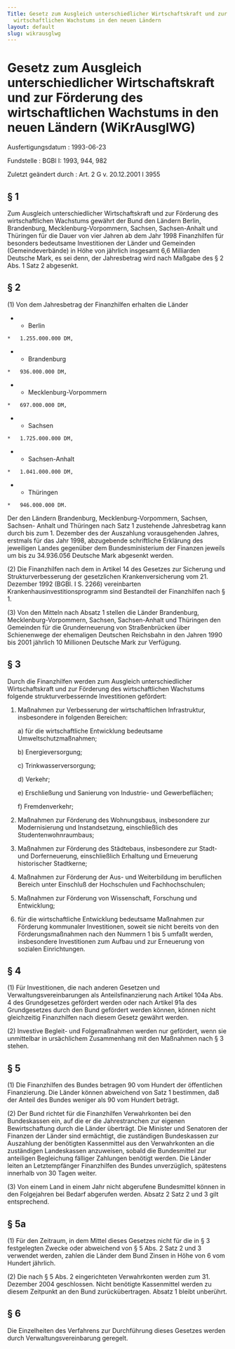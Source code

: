 ```yaml
---
Title: Gesetz zum Ausgleich unterschiedlicher Wirtschaftskraft und zur Förderung des
  wirtschaftlichen Wachstums in den neuen Ländern
layout: default
slug: wikrausglwg
---
```


# Gesetz zum Ausgleich unterschiedlicher Wirtschaftskraft und zur Förderung des wirtschaftlichen Wachstums in den neuen Ländern (WiKrAusglWG)

Ausfertigungsdatum
:   1993-06-23

Fundstelle
:   BGBl I: 1993, 944, 982

Zuletzt geändert durch
:   Art. 2 G v. 20.12.2001 I 3955


## § 1

Zum Ausgleich unterschiedlicher Wirtschaftskraft und zur Förderung des
wirtschaftlichen Wachstums gewährt der Bund den Ländern Berlin,
Brandenburg, Mecklenburg-Vorpommern, Sachsen, Sachsen-Anhalt und
Thüringen für die Dauer von vier Jahren ab dem Jahr 1998 Finanzhilfen
für besonders bedeutsame Investitionen der Länder und Gemeinden
(Gemeindeverbände) in Höhe von jährlich insgesamt 6,6 Milliarden
Deutsche Mark, es sei denn, der Jahresbetrag wird nach Maßgabe des § 2
Abs. 1 Satz 2 abgesenkt.


## § 2

(1) Von dem Jahresbetrag der Finanzhilfen erhalten die Länder

*    *   Berlin

    *   1.255.000.000 DM,


*    *   Brandenburg

    *   936.000.000 DM,


*    *   Mecklenburg-Vorpommern

    *   697.000.000 DM,


*    *   Sachsen

    *   1.725.000.000 DM,


*    *   Sachsen-Anhalt

    *   1.041.000.000 DM,


*    *   Thüringen

    *   946.000.000 DM.



Der den Ländern Brandenburg, Mecklenburg-Vorpommern, Sachsen, Sachsen-
Anhalt und Thüringen nach Satz 1 zustehende Jahresbetrag kann durch
bis zum 1. Dezember des der Auszahlung vorausgehenden Jahres, erstmals
für das Jahr 1998, abzugebende schriftliche Erklärung des jeweiligen
Landes gegenüber dem Bundesministerium der Finanzen jeweils um bis zu
34\.936.056 Deutsche Mark abgesenkt werden.

(2) Die Finanzhilfen nach dem in Artikel 14 des Gesetzes zur Sicherung
und Strukturverbesserung der gesetzlichen Krankenversicherung vom 21.
Dezember 1992 (BGBl. I S. 2266) vereinbarten
Krankenhausinvestitionsprogramm sind Bestandteil der Finanzhilfen nach
§ 1.

(3) Von den Mitteln nach Absatz 1 stellen die Länder Brandenburg,
Mecklenburg-Vorpommern, Sachsen, Sachsen-Anhalt und Thüringen den
Gemeinden für die Grunderneuerung von Straßenbrücken über Schienenwege
der ehemaligen Deutschen Reichsbahn in den Jahren 1990 bis 2001
jährlich 10 Millionen Deutsche Mark zur Verfügung.


## § 3

Durch die Finanzhilfen werden zum Ausgleich unterschiedlicher
Wirtschaftskraft und zur Förderung des wirtschaftlichen Wachstums
folgende strukturverbessernde Investitionen gefördert:

1.  Maßnahmen zur Verbesserung der wirtschaftlichen Infrastruktur,
    insbesondere in folgenden Bereichen:

    a)  für die wirtschaftliche Entwicklung bedeutsame Umweltschutzmaßnahmen;


    b)  Energieversorgung;


    c)  Trinkwasserversorgung;


    d)  Verkehr;


    e)  Erschließung und Sanierung von Industrie- und Gewerbeflächen;


    f)  Fremdenverkehr;





2.  Maßnahmen zur Förderung des Wohnungsbaus, insbesondere zur
    Modernisierung und Instandsetzung, einschließlich des
    Studentenwohnraumbaus;


3.  Maßnahmen zur Förderung des Städtebaus, insbesondere zur Stadt- und
    Dorferneuerung, einschließlich Erhaltung und Erneuerung historischer
    Stadtkerne;


4.  Maßnahmen zur Förderung der Aus- und Weiterbildung im beruflichen
    Bereich unter Einschluß der Hochschulen und Fachhochschulen;


5.  Maßnahmen zur Förderung von Wissenschaft, Forschung und Entwicklung;


6.  für die wirtschaftliche Entwicklung bedeutsame Maßnahmen zur Förderung
    kommunaler Investitionen, soweit sie nicht bereits von den
    Förderungsmaßnahmen nach den Nummern 1 bis 5 umfaßt werden,
    insbesondere Investitionen zum Aufbau und zur Erneuerung von sozialen
    Einrichtungen.





## § 4

(1) Für Investitionen, die nach anderen Gesetzen und
Verwaltungsvereinbarungen als Anteilsfinanzierung nach Artikel 104a
Abs. 4 des Grundgesetzes gefördert werden oder nach Artikel 91a des
Grundgesetzes durch den Bund gefördert werden können, können nicht
gleichzeitig Finanzhilfen nach diesem Gesetz gewährt werden.

(2) Investive Begleit- und Folgemaßnahmen werden nur gefördert, wenn
sie unmittelbar in ursächlichem Zusammenhang mit den Maßnahmen nach §
3 stehen.


## § 5

(1) Die Finanzhilfen des Bundes betragen 90 vom Hundert der
öffentlichen Finanzierung. Die Länder können abweichend von Satz 1
bestimmen, daß der Anteil des Bundes weniger als 90 vom Hundert
beträgt.

(2) Der Bund richtet für die Finanzhilfen Verwahrkonten bei den
Bundeskassen ein, auf die er die Jahrestranchen zur eigenen
Bewirtschaftung durch die Länder überträgt. Die Minister und Senatoren
der Finanzen der Länder sind ermächtigt, die zuständigen Bundeskassen
zur Auszahlung der benötigten Kassenmittel aus den Verwahrkonten an
die zuständigen Landeskassen anzuweisen, sobald die Bundesmittel zur
anteiligen Begleichung fälliger Zahlungen benötigt werden. Die Länder
leiten an Letztempfänger Finanzhilfen des Bundes unverzüglich,
spätestens innerhalb von 30 Tagen weiter.

(3) Von einem Land in einem Jahr nicht abgerufene Bundesmittel können
in den Folgejahren bei Bedarf abgerufen werden. Absatz 2 Satz 2 und 3
gilt entsprechend.


## § 5a

(1) Für den Zeitraum, in dem Mittel dieses Gesetzes nicht für die in §
3 festgelegten Zwecke oder abweichend von § 5 Abs. 2 Satz 2 und 3
verwendet werden, zahlen die Länder dem Bund Zinsen in Höhe von 6 vom
Hundert jährlich.

(2) Die nach § 5 Abs. 2 eingerichteten Verwahrkonten werden zum 31.
Dezember 2004 geschlossen. Nicht benötigte Kassenmittel werden zu
diesem Zeitpunkt an den Bund zurückübertragen. Absatz 1 bleibt
unberührt.


## § 6

Die Einzelheiten des Verfahrens zur Durchführung dieses Gesetzes
werden durch Verwaltungsvereinbarung geregelt.

